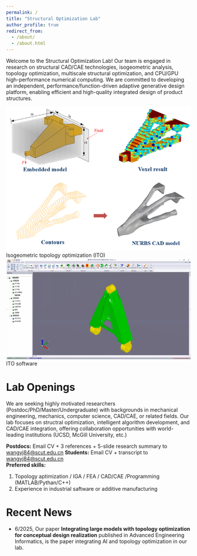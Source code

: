 ```yaml
---
permalink: /
title: "Structural Optimization Lab"
author_profile: true
redirect_from: 
  - /about/
  - /about.html
---
```


Welcome to the Structural Optimization Lab!
Our team is engaged in research on structural CAD/CAE technologies, isogeometric analysis, topology optimization, multiscale structural optimization, and CPU/GPU high-performance numerical computing. We are committed to developing an independent, performance/function-driven adaptive generative design platform, enabling efficient and high-quality integrated design of product structures.

![Isogeometric topology optimization](/images/ITO-example.jpg)  Isogeometric topology optimization (ITO)  
![ITO software](/images/ITO-software.jpg)  ITO software  

Lab Openings
======
We are seeking highly motivated researchers (Postdoc/PhD/Master/Undergraduate) with backgrounds in mechanical engineering, mechanics, computer science, CAD/CAE, or related fields. Our lab focuses on structral optimization, intelligent algorithm development, and CAD/CAE integration, offering collaboration opportunities with world-leading institutions (UCSD, McGill University, etc.)

**Postdocs:** Email CV + 3 references + 5-slide research summary to wangyj84@scut.edu.cn
**Students:** Email CV + transcript to wangyj84@scut.edu.cn  
**Preferred skills:**
1. Topology aptimization / IGA / FEA / CAD/CAE /Programming (MATLAB/Pythan/C++)
2. Experience in industrial saftware or additive manufacturing

Recent News
======
* 6/2025, Our paper **Integrating large models with topology optimization for conceptual design realization** published in Advanced Engineering Informatics, is the paper integrating AI and topology optimization in our lab.
